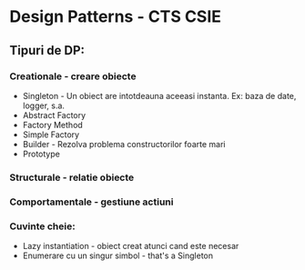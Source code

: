 # Design Patterns - CTS CSIE

## Tipuri de DP:
### Creationale - creare obiecte
* Singleton - Un obiect are intotdeauna aceeasi instanta. Ex: baza de date, logger, s.a.
* Abstract Factory
* Factory Method
* Simple Factory
* Builder - Rezolva problema constructorilor foarte mari
* Prototype
### Structurale - relatie obiecte
### Comportamentale - gestiune actiuni
### Cuvinte cheie:
* Lazy instantiation - obiect creat atunci cand este necesar
* Enumerare cu un singur simbol - that's a Singleton